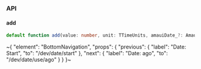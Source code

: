 

### API

#### add

```ts
default function add(value: number, unit: TTimeUnits, amauiDate_?: AmauiDate): AmauiDate;
```


~{
  "element": "BottomNavigation",
  "props": {
    "previous": {
      "label": "Date: Start",
      "to": "/dev/date/start"
    },
    "next": {
      "label": "Date: ago",
      "to": "/dev/date/use/ago"
    }
  }
}~
